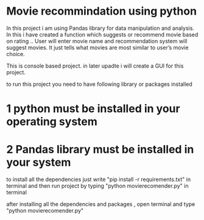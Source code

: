 
# Movie recommindation using python 
In this project i am using Pandas library for data manipulation and analysis. In this i have created a function which suggests or recommend movie based on rating .. User will enter movie name and  recommendation system will suggest movies. It just tells what movies are most similar to user’s movie choice.

This is console based project. in later upadte i will create a GUI for this project.

to run this project you need to have following library or packages installed 

# 1 python must be installed in your operating system
# 2 Pandas library must be installed in your system

to install all the dependencies just write  "pip install -r requirements.txt" in terminal and then run project by typing  "python movierecomender.py" in terminal

after installing all the dependencies and packages , open terminal and type "python movierecomender.py"
